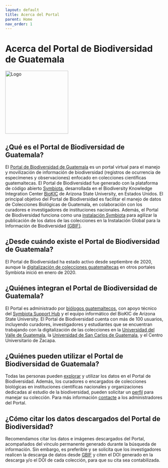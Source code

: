 ```yaml
---
layout: default
title: Acerca del Portal 
parent: Home
nav_order: 1
---
```

# Acerca del Portal de Biodiversidad de Guatemala

[<img src="https://github.com/ksorellana/ksorellana.github.io/blob/main/_layouts/LogoPortalFotos.jpg?raw=true" alt="Logo" width="200" height="200">](https://biodiversidad.gt/portal/)

## ¿Qué es el Portal de Biodiversidad de Guatemala?

El [Portal de Biodiversidad de Guatemala](https://biodiversidad.gt) es un portal virtual para el manejo y movilización de información de biodiversidad (registros de ocurrencia de especímenes y observaciones) enfocado en colecciones científicas guatemaltecas. El Portal de Biodiversidad fue generado con la plataforma de código abierto [Symbiota](https://guatemalaportal.github.io/docs/acerca/symbiota/), desarrollada en el Biodiversity Knowledge Integration Center [BioKIC](https://biokic.asu.edu/) de Arizona State University, en Estados Unidos. El principal objetivo del Portal de Biodiversidad es facilitar el manejo de datos de Colecciones Biológicas de Guatemala, en colaboración con los curadores e investigadores de instituciones nacionales. Además, el Portal de Biodiversidad funciona como una [instalación Symbiota](https://www.gbif.org/installation/81a4adb0-0d86-420e-8b5e-7583985d1b6f) para agilizar la publicación de los datos de las colecciones en la Instalación Global para la Información de Biodiversidad [(GBIF)](https://gbif.org). 



## ¿Desde cuándo existe el Portal de Biodiversidad de Guatemala?

El Portal de Biodiversidad ha estado activo desde septiembre de 2020, aunque la [digitalización de colecciones guatemaltecas](https://www.researchgate.net/project/Digitization-of-the-biological-collections-of-Guatemala-Digitalizacion-de-las-colecciones-biologicas-de-Guatemala) en otros portales Symbiota inició en enero de 2020. 

## ¿Quiénes integran el Portal de Biodiversidad de Guatemala?

El Portal es administrado por [biólogos guatemaltecos](https://guatemalaportal.github.io/docs/contactos/), con apoyo técnico del [Symbiota Support Hub](https://symbiota.org/contact-the-support-hub/) y el equipo informático del BioKIC de Arizona State University. El Portal de Biodiversidad cuenta con más de 100 usuarios, incluyendo curadores, investigadores y estudiantes que se encuentran trabajando con la digitalización de las colecciones en la [Universidad del Valle de Guatemala](https://linktr.ee/coleccionesuvg), la [Universidad de San Carlos de Guatemala](https://cbm.ccqqfar.usac.edu.gt/), y el Centro Universitario de Zacapa. 

## ¿Quiénes pueden utilizar el Portal de Biodiversidad de Guatemala?

Todas las personas pueden [explorar](https://guatemalaportal.github.io/docs/informacion/busqueda/) y utilizar los datos en el Portal de Biodiversidad. Además, los curadores o encargados de colecciones biológicas en instituciones científicas nacionales y organizaciones dedicadas al estudio de la biodiversidad, pueden solicitar un [perfil](https://guatemalaportal.github.io/docs/colecciones/solicitud/) para manejar su colección. Para más información [contacte](https://guatemalaportal.github.io/docs/contactos/) a los administradores del Portal.

## ¿Cómo citar los datos descargados del Portal de Biodiversidad?

Recomendamos citar los datos e imágenes descargados del Portal, acompañados del vínculo permanente generado durante la búsqueda de información. Sin embargo, es preferible y se solicita que los investigadores realicen la descarga de datos desde [GBIF](https://tinyurl.com/portalgbif) y citen el DOI generado en la descarga y/o el DOI de cada colección, para que su cita sea contabilizada.
